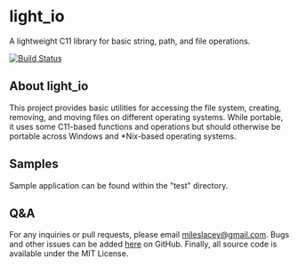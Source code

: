 # light_io
A lightweight C11 library for basic string, path, and file operations.


[![Build Status](https://travis-ci.org/hamsham/light_io.svg?branch=master)](https://travis-ci.org/hamsham/light_io)


## About light_io
This project provides basic utilities for accessing the file system, creating,
removing, and moving files on different operating systems. While portable, it
uses some C11-based functions and operations but should otherwise be portable
across Windows and *Nix-based operating systems.



## Samples
Sample application can be found within the "test" directory.


## Q&A
For any inquiries or pull requests, please email mileslacey@gmail.com. Bugs and
other issues can be added [here](https://github.com/hamsham/light_io/issues)
on GitHub. Finally, all source code is available under the MIT License.
